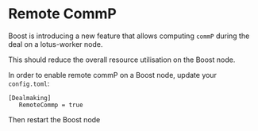# Remote CommP

Boost is introducing a new feature that allows computing `commP` during the deal on a lotus-worker node.

This should reduce the overall resource utilisation on the Boost node.

In order to enable remote commP on a Boost node, update your `config.toml`:

```
[Dealmaking]
   RemoteCommp = true
```

Then restart the Boost node
